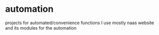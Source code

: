 # automation
projects for automated/convenience functions
I use mostly naas website and its modules for the automation
